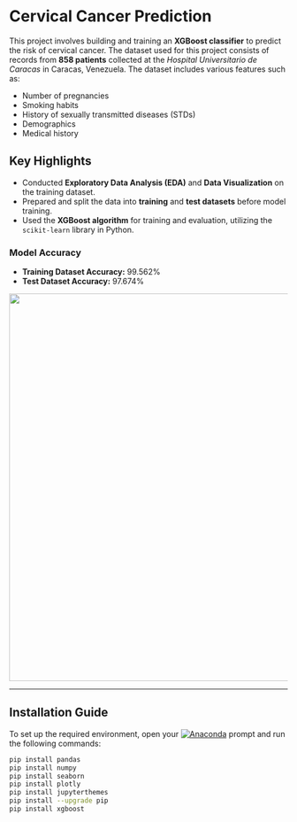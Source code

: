 # Cervical Cancer Prediction

This project involves building and training an **XGBoost classifier** to predict the risk of cervical cancer. The dataset used for this project consists of records from **858 patients** collected at the *Hospital Universitario de Caracas* in Caracas, Venezuela. The dataset includes various features such as:

- Number of pregnancies  
- Smoking habits  
- History of sexually transmitted diseases (STDs)  
- Demographics  
- Medical history  

## Key Highlights  
- Conducted **Exploratory Data Analysis (EDA)** and **Data Visualization** on the training dataset.  
- Prepared and split the data into **training** and **test datasets** before model training.  
- Used the **XGBoost algorithm** for training and evaluation, utilizing the `scikit-learn` library in Python.  

### Model Accuracy  
- **Training Dataset Accuracy:** 99.562%  
- **Test Dataset Accuracy:** 97.674%  

<p align="center">  
  <img src="https://i.imgur.com/mvDS5UV.png" width="700"/>  
</p>  

---

## Installation Guide  

To set up the required environment, open your [![Anaconda](https://img.shields.io/badge/Anaconda-342B029.svg?&style=flat&logo=anaconda&logoColor=white)](https://www.anaconda.com/products/individual) prompt and run the following commands:  

```bash
pip install pandas
pip install numpy  
pip install seaborn
pip install plotly
pip install jupyterthemes
pip install --upgrade pip
pip install xgboost
